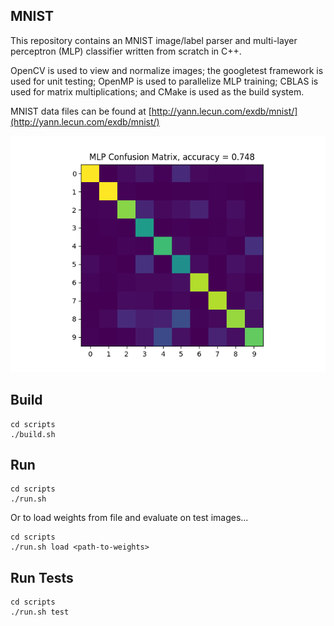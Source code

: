 ## MNIST
This repository contains an MNIST image/label parser and
multi-layer perceptron (MLP) classifier written from scratch in C++. 

OpenCV is used to view and normalize images; the googletest framework is used
for unit testing; OpenMP is used to parallelize MLP training; CBLAS is used for
matrix multiplications; and CMake is used as the build system.

MNIST data files can be found at
[http://yann.lecun.com/exdb/mnist/](http://yann.lecun.com/exdb/mnist/)

![MLP Confusion Matrix](results/confusion_256-hidden_5000iter.png)

## Build
```
cd scripts
./build.sh
```
## Run
```
cd scripts
./run.sh
```
Or to load weights from file and evaluate on test images...
```
cd scripts
./run.sh load <path-to-weights>
```

## Run Tests
```
cd scripts
./run.sh test
```


